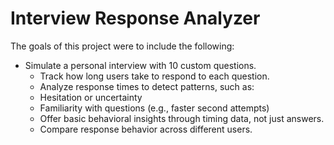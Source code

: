 # Interview Response Analyzer
The goals of this project were to include the following:
- Simulate a personal interview with 10 custom questions.
  - Track how long users take to respond to each question.
  - Analyze response times to detect patterns, such as:
  - Hesitation or uncertainty
  - Familiarity with questions (e.g., faster second attempts)
  - Offer basic behavioral insights through timing data, not just answers.
  - Compare response behavior across different users.

